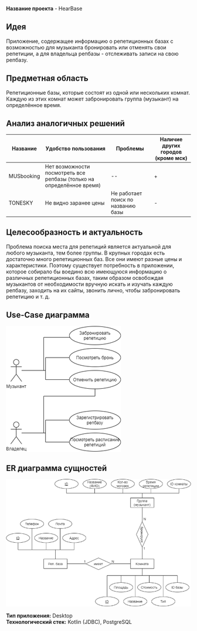**Название проекта** - HearBase

## Идея

Приложение, содержащее информацию о репетиционных базах с возможностью для музыканта бронировать или отменять свои репетиции,
а для владельца репбазы - отслеживать записи на свою репбазу.

## Предметная область

Репетиционные базы, которые состоят из одной или нескольких комнат. Каждую из этих комнат может забронировать группа (музыкант)
на определённое время.

## Анализ аналогичных решений

| Название   | Удобство пользования | Проблемы | Наличие других городов (кроме мск) |
|------------|----------------------|----------|------------------------------------|
| MUSbooking | Нет возможности посмотреть все репбазы (только на определённое время) | -- | + |
| TONESKY    | Не видно заранее цены | Не работает поиск по названию базы | - |

## Целесообразность и актуальность

Проблема поиска места для репетиций является актуальной для любого музыканта, тем более группы.
В крупных городах есть достаточно много репетиционных баз. Все они имеют разные цены и характеристики.
Поэтому существует потребность в приложении, которое собирало бы воедино всю имеющуюся информацию о различных
репетиционных базах, таким образом освобождая музыкантов от необходимости вручную искать и изучать каждую репбазу,
заходить на их сайты, звонить лично, чтобы забронировать репетицию и т. д.

## Use-Case диаграмма

![use-case](Use-Case.png)

## ER диаграмма сущностей

![er](ER.png)

**Тип приложения:** Desktop  
**Технологический стек:** Kotlin (JDBC), PostgreSQL